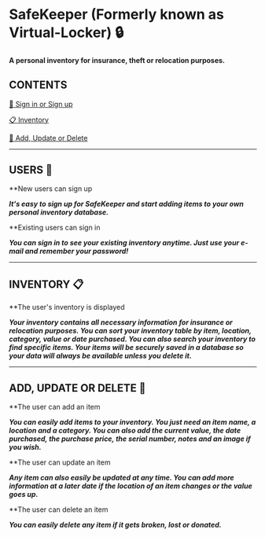 # SafeKeeper (Formerly known as Virtual-Locker) :lock:

#### A personal inventory for insurance, theft or relocation purposes.  

## CONTENTS
[:bust_in_silhouette: Sign in or Sign up](#user)

[:clipboard: Inventory](#inventory)

[:pencil: Add, Update or Delete](#CUD)

___
## USERS :bust_in_silhouette: <a name="user"></a>
**New users can sign up

***It's easy to sign up for SafeKeeper and start adding items to your own personal inventory database.***

**Existing users can sign in

***You can sign in to see your existing inventory anytime.  Just use your e-mail and remember your password!***

___
## INVENTORY :clipboard: <a name="inventory"></a>
**The user's inventory is displayed

***Your inventory contains all necessary information for insurance or relocation purposes.  You can sort your inventory table by item, location, category, value or date purchased.  You can also search your inventory to find specific items.  Your items will be securely saved in a database so your data will always be available unless you delete it.***

---
## ADD, UPDATE OR DELETE :pencil: <a name="CUD"></a>
**The user can add an item

***You can easily add items to your inventory.  You just need an item name, a location and a category.  You can also add the current value, the date purchased, the purchase price, the serial number, notes and an image if you wish.***

**The user can update an item

***Any item can also easily be updated at any time.  You can add more information at a later date if the location of an item changes or the value goes up.***

**The user can delete an item

***You can easily delete any item if it gets broken, lost or donated.***
